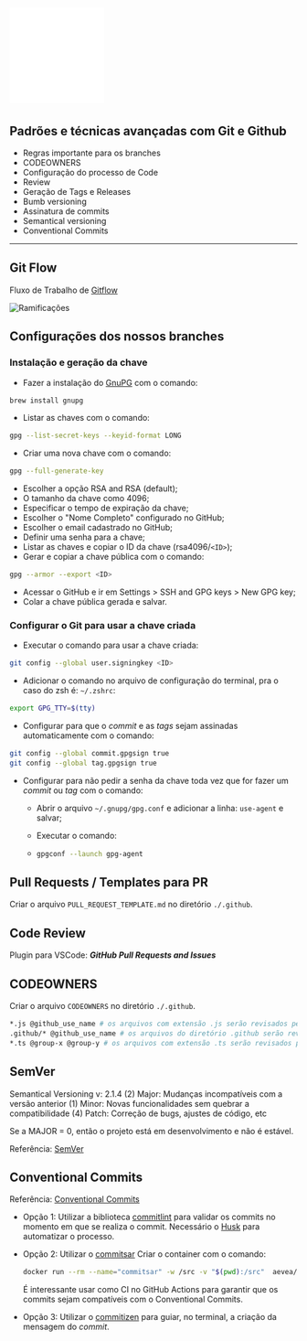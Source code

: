 # ![Git](logo.png)

## Padrões e técnicas avançadas com Git e Github

- Regras importante para os branches
- CODEOWNERS
- Configuração do processo de Code
- Review
- Geração de Tags e Releases
- Bumb versioning
- Assinatura de commits
- Semantical versioning
- Conventional Commits

---

## Git Flow

Fluxo de Trabalho de [Gitflow](https://www.atlassian.com/br/git/tutorials/comparing-workflows/gitflow-workflow)

![Ramificações](https://wac-cdn.atlassian.com/dam/jcr:cc0b526e-adb7-4d45-874e-9bcea9898b4a/04%20Hotfix%20branches.svg?cdnVersion=1084)

## Configurações dos nossos branches

### Instalação e geração da chave

- Fazer a instalação do [GnuPG](https://gnupg.org/) com o comando:

```sh
brew install gnupg
```

- Listar as chaves com o comando:

```sh
gpg --list-secret-keys --keyid-format LONG
```

- Criar uma nova chave com o comando:

```sh
gpg --full-generate-key
```

- Escolher a opção RSA and RSA (default);
- O tamanho da chave como 4096;
- Especificar o tempo de expiração da chave;
- Escolher o "Nome Completo" configurado no GitHub;
- Escolher o email cadastrado no GitHub;
- Definir uma senha para a chave;
- Listar as chaves e copiar o ID da chave (rsa4096/`<ID>`);
- Gerar e copiar a chave pública com o comando:

```sh
gpg --armor --export <ID>
```

- Acessar o GitHub e ir em Settings > SSH and GPG keys > New GPG key;
- Colar a chave pública gerada e salvar.

### Configurar o Git para usar a chave criada

- Executar o comando para usar a chave criada:

```sh
git config --global user.signingkey <ID>
```

- Adicionar o comando no arquivo de configuração do terminal, pra o caso do zsh é: `~/.zshrc`:

```sh
export GPG_TTY=$(tty)
```

- Configurar para que o _commit_ e as _tags_ sejam assinadas automaticamente com o comando:

```sh
git config --global commit.gpgsign true
git config --global tag.gpgsign true
```

- Configurar para não pedir a senha da chave toda vez que for fazer um _commit_ ou _tag_ com o comando:

  - Abrir o arquivo `~/.gnupg/gpg.conf` e adicionar a linha: `use-agent` e salvar;

  - Executar o comando:

  - ```sh
    gpgconf --launch gpg-agent
    ```

## Pull Requests / Templates para PR

Criar o arquivo `PULL_REQUEST_TEMPLATE.md` no diretório `./.github`.

## Code Review

Plugin para VSCode: **_GitHub Pull Requests and Issues_**

## CODEOWNERS

Criar o arquivo `CODEOWNERS` no diretório `./.github`.

```sh
*.js @github_use_name # os arquivos com extensão .js serão revisados pelo usuário @github_use_name
.github/* @github_use_name # os arquivos do diretório .github serão revisados pelo usuário @github_use_name
*.ts @group-x @group-y # os arquivos com extensão .ts serão revisados pelos usuários do grupo @grupo-x e @group-y
```

## SemVer

Semantical Versioning
v: 2.1.4
(2) Major: Mudanças incompatíveis com a versão anterior
(1) Minor: Novas funcionalidades sem quebrar a compatibilidade
(4) Patch: Correção de bugs, ajustes de código, etc

Se a MAJOR = 0, então o projeto está em desenvolvimento e não é estável.

Referência: [SemVer](https://semver.org/lang/pt-BR/)

## Conventional Commits

Referência: [Conventional Commits](https://www.conventionalcommits.org/pt-br/v1.0.0/)

- Opção 1: Utilizar a biblioteca [commitlint](https://commitlint.js.org/#/) para validar os commits no momento em que se realiza o commit. Necessário o [Husk](https://typicode.github.io/husky/#/) para automatizar o processo.

- Opção 2: Utilizar o [commitsar](https://github.com/aevea/commitsar)
Criar o container com o comando:

  ```sh
  docker run --rm --name="commitsar" -w /src -v "$(pwd):/src"  aevea/commitsar commitsar .
  ```

  É interessante usar como CI no GitHub Actions para garantir que os commits sejam compatíveis com o Conventional Commits.

- Opção 3: Utilizar o [commitizen](https://github.com/commitizen/cz-cli) para guiar, no terminal, a criação da mensagem do _commit_.
